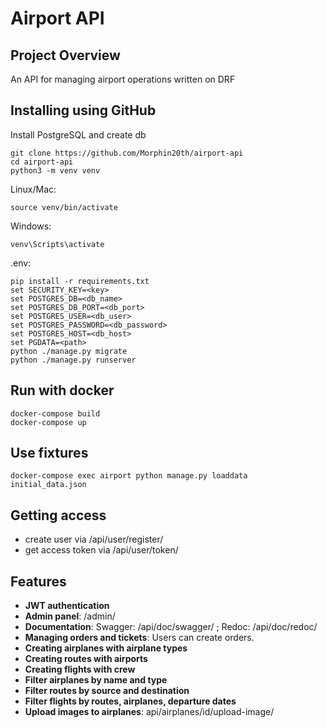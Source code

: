 # Airport API

## Project Overview

An API for managing airport operations written on DRF

## Installing using GitHub
Install PostgreSQL and create db


```shell
git clone https://github.com/Morphin20th/airport-api
cd airport-api
python3 -m venv venv
```

Linux/Mac:

```shell
source venv/bin/activate
```

Windows:

```shell
venv\Scripts\activate
```

.env:

```shell
pip install -r requirements.txt
set SECURITY_KEY=<key>
set POSTGRES_DB=<db_name>
set POSTGRES_DB_PORT=<db_port>
set POSTGRES_USER=<db_user>
set POSTGRES_PASSWORD=<db_password>
set POSTGRES_HOST=<db_host>
set PGDATA=<path>
python ./manage.py migrate
python ./manage.py runserver
```

## Run with docker
```shell
docker-compose build
docker-compose up
```

## Use fixtures
```shell
docker-compose exec airport python manage.py loaddata initial_data.json
```

## Getting access
- create user via /api/user/register/
- get access token via /api/user/token/


## Features

- **JWT authentication**
- **Admin panel**: /admin/
- **Documentation**: Swagger: /api/doc/swagger/ ; Redoc: /api/doc/redoc/ 
- **Managing orders and tickets**: Users can create orders.
- **Creating airplanes with airplane types**
- **Creating routes with airports**
- **Creating flights with crew**
- **Filter airplanes by name and type**
- **Filter routes by source and destination**
- **Filter flights by routes, airplanes, departure dates**
- **Upload images to airplanes**: api/airplanes/id/upload-image/
